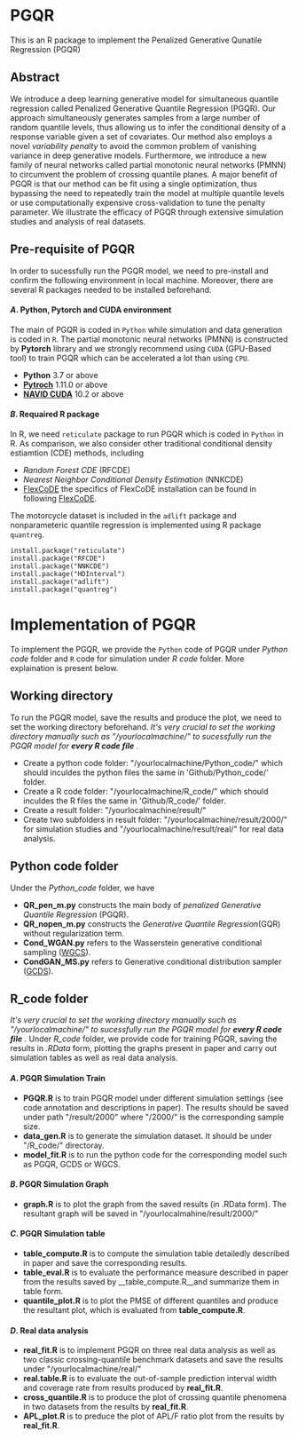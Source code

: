 # PGQR
This is an R package to implement the Penalized Generative Qunatile Regression (PGQR)

## Abstract 
We introduce a deep learning generative model for simultaneous quantile regression called Penalized Generative Quantile Regression (PGQR). Our approach simultaneously generates samples from a large number of random quantile levels, thus allowing us to infer the conditional density of a response variable given a set of covariates. Our method also employs a novel _variability penalty_ to avoid the common problem of vanishing variance in deep generative models. Furthermore, we introduce a new family of neural networks called partial monotonic neural networks (PMNN) to circumvent the problem of crossing quantile planes. A major benefit of PGQR is that our method can be fit using a single optimization, thus bypassing the need to repeatedly train the model at multiple quantile levels or use computationally expensive cross-validation to tune the penalty parameter. We illustrate the efficacy of PGQR through extensive simulation studies and analysis of real datasets.

## Pre-requisite of PGQR
In order to sucessfully run the PGQR model, we need to pre-install and confirm the following environment in local machine. Moreover, there are several R packages needed to be installed beforehand. 

#### _A_. Python, Pytorch and CUDA environment
The main of PGQR is coded in `Python` while simulation and data generation is coded in `R`. The partial monotonic neural networks (PMNN) is constructed by __Pytorch__ library and we strongly recommend using `CUDA` (GPU-Based tool) to train PGQR which can be accelerated a lot than using `CPU`.
- __Python__ 3.7 or above
- __[Pytroch](https://pytorch.org/)__ 1.11.0 or above
- __[NAVID CUDA](https://developer.nvidia.com/cuda-toolkit)__ 10.2 or above

#### _B_. Requaired R package 
In R, we need `reticulate` package to run PGQR which is coded in `Python` in R. As comparison, we also consider other traditional conditional density estiamtion (CDE) methods, including 
- _Random Forest CDE_ (RFCDE)
- _Nearest Neighbor Conditional Density Estimation_ (NNKCDE)
- [FlexCoDE](https://github.com/rizbicki/FlexCoDE) the specifics of FlexCoDE installation can be found in following [FlexCoDE](https://github.com/rizbicki/FlexCoDE). 

The motorcycle dataset is included in the `adlift` package and nonparameteric quantile regression is implemented using R package `quantreg`.
```
install.package("reticulate")
install.package("RFCDE")
install.package("NNKCDE")
install.package("HDInterval")
install.package("adlift")
install.package("quantreg")
```

# Implementation of PGQR
To implement the PGQR, we provide the `Python` code of PGQR under _Python code_ folder and `R` code for simulation under _R code_ folder. More explaination is present below.

## Working directory  ####
To run the PGQR model, save the results and produce the plot, we need to set the working directory beforehand. _It's very crucial to set the working directory manually such as "/yourlocalmachine/" to sucessfully run the PGQR model for __every R code file__ ._

- Create a python code folder: "/yourlocalmachine/Python_code/" which should inculdes the python files the same in 'Github/Python_code/' folder.
- Create a R code folder: "/yourlocalmachine/R_code/" which should inculdes the R files the same in 'Github/R_code/' folder.
- Create a result folder: "/yourlocalmachine/result/" 
- Create two subfolders in result folder: "/yourlocalmachine/result/2000/" for simulation studies and "/yourlocalmachine/result/real/" for real data analysis.  

## __Python code__ folder
Under the _Python_code_ folder, we have
- __QR_pen_m.py__ constructs the main body of _penalized Generative Quantile Regression_ (PGQR).
- __QR_nopen_m.py__ constructs the _Generative Quantile Regression_(GQR) without regularization term.
- __Cond_WGAN.py__ refers to the Wasserstein generative conditional sampling ([WGCS](https://arxiv.org/pdf/2112.10039.pdf)).
- __CondGAN_MS.py__ refers to Generative conditional distribution sampler ([GCDS](https://www.tandfonline.com/doi/abs/10.1080/01621459.2021.2016424)).

## __R_code__ folder
_It's very crucial to set the working directory manually such as "/yourlocalmachine/" to sucessfully run the PGQR model for __every R code file__ ._ Under _R_code_ folder, we provide code for training PGQR, saving the results in _.RData_ form, plotting the graphs present in paper and carry out simulation tables as well as real data analysis.

#### _A_. PGQR Simulation Train

- __PGQR.R__ is to train PGQR model under different simulation settings (see code annotation and descriptions in paper). The results should be saved under path "/result/2000" where "/2000/" is the corresponding sample size.
- __data_gen.R__ is to generate the simulation dataset. It should be under "/R_code/" directoray.
- __model_fit.R__ is to run the python code for the corresponding model such as PGQR, GCDS or WGCS.

#### _B_. PGQR Simulation Graph

- __graph.R__ is to plot the graph from the saved results (in .RData form). The resultant graph will be saved in "/yourlocalmahine/result/2000/"

#### _C_. PGQR Simulation table

- __table_compute.R__ is to compute the simulation table detailedly described in paper and save the corresponding results. 
- __table_eval.R__ is to evaluate the performance measure described in paper from the results saved by __table_compute.R__and summarize them in table form. 
- __quantile_plot.R__ is to plot the PMSE of different quantiles and produce the resultant plot, which is evaluated from __table_compute.R__.

#### _D_. Real data analysis

- __real_fit.R__ is to implement PGQR on three real data analysis as well as two classic crossing-quantile benchmark datasets and save the results under "/yourlocalmachine/real/"
- __real.table.R__ is to evaluate the out-of-sample prediction interval width and coverage rate from results produced by __real_fit.R__.
- __cross_quantile.R__ is to produce the plot of crossing quantile phenomena in two datasets from the results by __real_fit.R__.
- __APL_plot.R__ is to preduce the plot of APL/F ratio plot from the results by __real_fit.R__.


























